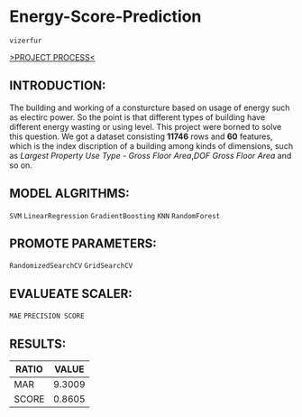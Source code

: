 # Energy-Score-Prediction
`vizerfur`


[>PROJECT PROCESS<](https://github.com/StrangeData-v/Energy-Score-Prediction/blob/master/energy_project.ipynb)


## INTRODUCTION:
The building and working of a consturcture based on usage of energy such as electirc power. So the point is that different types of building have different energy wasting or using level. This project were borned to solve this question. We got a dataset consisting __11746__ rows and __60__ features, which is the index discription of a building among kinds of dimensions, such as *Largest Property Use Type - Gross Floor Area*,*DOF Gross Floor Area* and so on.


## MODEL ALGRITHMS:
`SVM` `LinearRegression` `GradientBoosting` `KNN` `RandomForest`


## PROMOTE PARAMETERS:
`RandomizedSearchCV` `GridSearchCV`


## EVALUEATE SCALER:
`MAE` `PRECISION SCORE`


## RESULTS:
| RATIO | VALUE |
|---|----|
|MAR | 9.3009 |
|SCORE | 0.8605|
